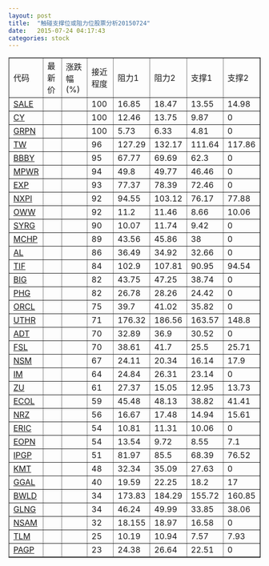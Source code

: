 ```yaml
---
layout: post
title:  "触碰支撑位或阻力位股票分析20150724"
date:   2015-07-24 04:17:43
categories: stock
---
```

<script type="text/javascript">
var stockList = []
stockList.push('gb_sale');
stockList.push('gb_cy');
stockList.push('gb_grpn');
stockList.push('gb_tw');
stockList.push('gb_bbby');
stockList.push('gb_mpwr');
stockList.push('gb_exp');
stockList.push('gb_nxpi');
stockList.push('gb_oww');
stockList.push('gb_syrg');
stockList.push('gb_mchp');
stockList.push('gb_al');
stockList.push('gb_tif');
stockList.push('gb_big');
stockList.push('gb_phg');
stockList.push('gb_orcl');
stockList.push('gb_uthr');
stockList.push('gb_adt');
stockList.push('gb_fsl');
stockList.push('gb_nsm');
stockList.push('gb_im');
stockList.push('gb_zu');
stockList.push('gb_ecol');
stockList.push('gb_nrz');
stockList.push('gb_eric');
stockList.push('gb_eopn');
stockList.push('gb_ipgp');
stockList.push('gb_kmt');
stockList.push('gb_ggal');
stockList.push('gb_bwld');
stockList.push('gb_glng');
stockList.push('gb_nsam');
stockList.push('gb_tlm');
stockList.push('gb_pagp');
</script>
<table border="1">
 <tr>
 <td>代码</td>
 <td>最新价</td>
 <td>涨跌幅(%)</td>
 <td>接近程度</td>
 <td>阻力1</td>
 <td>阻力2</td>
 <td>支撑1</td>
 <td>支撑2</td>
</tr>
  <tr id="sale" class="red">
  <td><a href="http://stock.finance.sina.com.cn/usstock/quotes/SALE.html" target="_blank">SALE</a></td><td></td><td></td><td>100</td><td>16.85</td><td>18.47</td><td>13.55</td><td>14.98</td></tr>
  <tr id="cy" class="red">
  <td><a href="http://stock.finance.sina.com.cn/usstock/quotes/CY.html" target="_blank">CY</a></td><td></td><td></td><td>100</td><td>12.46</td><td>13.75</td><td>9.87</td><td>0</td></tr>
  <tr id="grpn" class="green">
  <td><a href="http://stock.finance.sina.com.cn/usstock/quotes/GRPN.html" target="_blank">GRPN</a></td><td></td><td></td><td>100</td><td>5.73</td><td>6.33</td><td>4.81</td><td>0</td></tr>
  <tr id="tw" class="red">
  <td><a href="http://stock.finance.sina.com.cn/usstock/quotes/TW.html" target="_blank">TW</a></td><td></td><td></td><td>96</td><td>127.29</td><td>132.17</td><td>111.64</td><td>117.86</td></tr>
  <tr id="bbby" class="red">
  <td><a href="http://stock.finance.sina.com.cn/usstock/quotes/BBBY.html" target="_blank">BBBY</a></td><td></td><td></td><td>95</td><td>67.77</td><td>69.69</td><td>62.3</td><td>0</td></tr>
  <tr id="mpwr" class="red">
  <td><a href="http://stock.finance.sina.com.cn/usstock/quotes/MPWR.html" target="_blank">MPWR</a></td><td></td><td></td><td>94</td><td>49.8</td><td>49.77</td><td>46.46</td><td>0</td></tr>
  <tr id="exp" class="red">
  <td><a href="http://stock.finance.sina.com.cn/usstock/quotes/EXP.html" target="_blank">EXP</a></td><td></td><td></td><td>93</td><td>77.37</td><td>78.39</td><td>72.46</td><td>0</td></tr>
  <tr id="nxpi" class="red">
  <td><a href="http://stock.finance.sina.com.cn/usstock/quotes/NXPI.html" target="_blank">NXPI</a></td><td></td><td></td><td>92</td><td>94.55</td><td>103.12</td><td>76.17</td><td>77.88</td></tr>
  <tr id="oww" class="red">
  <td><a href="http://stock.finance.sina.com.cn/usstock/quotes/OWW.html" target="_blank">OWW</a></td><td></td><td></td><td>92</td><td>11.2</td><td>11.46</td><td>8.66</td><td>10.06</td></tr>
  <tr id="syrg" class="green">
  <td><a href="http://stock.finance.sina.com.cn/usstock/quotes/SYRG.html" target="_blank">SYRG</a></td><td></td><td></td><td>90</td><td>10.07</td><td>11.74</td><td>9.42</td><td>0</td></tr>
  <tr id="mchp" class="red">
  <td><a href="http://stock.finance.sina.com.cn/usstock/quotes/MCHP.html" target="_blank">MCHP</a></td><td></td><td></td><td>89</td><td>43.56</td><td>45.86</td><td>38</td><td>0</td></tr>
  <tr id="al" class="red">
  <td><a href="http://stock.finance.sina.com.cn/usstock/quotes/AL.html" target="_blank">AL</a></td><td></td><td></td><td>86</td><td>36.49</td><td>34.92</td><td>32.66</td><td>0</td></tr>
  <tr id="tif" class="green">
  <td><a href="http://stock.finance.sina.com.cn/usstock/quotes/TIF.html" target="_blank">TIF</a></td><td></td><td></td><td>84</td><td>102.9</td><td>107.81</td><td>90.95</td><td>94.54</td></tr>
  <tr id="big" class="red">
  <td><a href="http://stock.finance.sina.com.cn/usstock/quotes/BIG.html" target="_blank">BIG</a></td><td></td><td></td><td>82</td><td>43.75</td><td>47.25</td><td>38.74</td><td>0</td></tr>
  <tr id="phg" class="red">
  <td><a href="http://stock.finance.sina.com.cn/usstock/quotes/PHG.html" target="_blank">PHG</a></td><td></td><td></td><td>82</td><td>26.78</td><td>28.26</td><td>24.42</td><td>0</td></tr>
  <tr id="orcl" class="red">
  <td><a href="http://stock.finance.sina.com.cn/usstock/quotes/ORCL.html" target="_blank">ORCL</a></td><td></td><td></td><td>75</td><td>39.7</td><td>41.02</td><td>35.82</td><td>0</td></tr>
  <tr id="uthr" class="red">
  <td><a href="http://stock.finance.sina.com.cn/usstock/quotes/UTHR.html" target="_blank">UTHR</a></td><td></td><td></td><td>71</td><td>176.32</td><td>186.56</td><td>163.57</td><td>148.8</td></tr>
  <tr id="adt" class="red">
  <td><a href="http://stock.finance.sina.com.cn/usstock/quotes/ADT.html" target="_blank">ADT</a></td><td></td><td></td><td>70</td><td>32.89</td><td>36.9</td><td>30.52</td><td>0</td></tr>
  <tr id="fsl" class="red">
  <td><a href="http://stock.finance.sina.com.cn/usstock/quotes/FSL.html" target="_blank">FSL</a></td><td></td><td></td><td>70</td><td>38.61</td><td>41.7</td><td>25.5</td><td>25.71</td></tr>
  <tr id="nsm" class="green">
  <td><a href="http://stock.finance.sina.com.cn/usstock/quotes/NSM.html" target="_blank">NSM</a></td><td></td><td></td><td>67</td><td>24.11</td><td>20.34</td><td>16.14</td><td>17.9</td></tr>
  <tr id="im" class="red">
  <td><a href="http://stock.finance.sina.com.cn/usstock/quotes/IM.html" target="_blank">IM</a></td><td></td><td></td><td>64</td><td>24.84</td><td>26.31</td><td>23.14</td><td>0</td></tr>
  <tr id="zu" class="green">
  <td><a href="http://stock.finance.sina.com.cn/usstock/quotes/ZU.html" target="_blank">ZU</a></td><td></td><td></td><td>61</td><td>27.37</td><td>15.05</td><td>12.95</td><td>13.73</td></tr>
  <tr id="ecol" class="red">
  <td><a href="http://stock.finance.sina.com.cn/usstock/quotes/ECOL.html" target="_blank">ECOL</a></td><td></td><td></td><td>59</td><td>45.48</td><td>48.13</td><td>38.82</td><td>41.41</td></tr>
  <tr id="nrz" class="green">
  <td><a href="http://stock.finance.sina.com.cn/usstock/quotes/NRZ.html" target="_blank">NRZ</a></td><td></td><td></td><td>56</td><td>16.67</td><td>17.48</td><td>14.94</td><td>15.61</td></tr>
  <tr id="eric" class="red">
  <td><a href="http://stock.finance.sina.com.cn/usstock/quotes/ERIC.html" target="_blank">ERIC</a></td><td></td><td></td><td>54</td><td>10.81</td><td>11.31</td><td>10.06</td><td>0</td></tr>
  <tr id="eopn" class="green">
  <td><a href="http://stock.finance.sina.com.cn/usstock/quotes/EOPN.html" target="_blank">EOPN</a></td><td></td><td></td><td>54</td><td>13.54</td><td>9.72</td><td>8.55</td><td>7.1</td></tr>
  <tr id="ipgp" class="red">
  <td><a href="http://stock.finance.sina.com.cn/usstock/quotes/IPGP.html" target="_blank">IPGP</a></td><td></td><td></td><td>51</td><td>81.97</td><td>85.5</td><td>68.39</td><td>76.52</td></tr>
  <tr id="kmt" class="red">
  <td><a href="http://stock.finance.sina.com.cn/usstock/quotes/KMT.html" target="_blank">KMT</a></td><td></td><td></td><td>48</td><td>32.34</td><td>35.09</td><td>27.63</td><td>0</td></tr>
  <tr id="ggal" class="red">
  <td><a href="http://stock.finance.sina.com.cn/usstock/quotes/GGAL.html" target="_blank">GGAL</a></td><td></td><td></td><td>40</td><td>19.59</td><td>22.25</td><td>18.2</td><td>17</td></tr>
  <tr id="bwld" class="red">
  <td><a href="http://stock.finance.sina.com.cn/usstock/quotes/BWLD.html" target="_blank">BWLD</a></td><td></td><td></td><td>34</td><td>173.83</td><td>184.29</td><td>155.72</td><td>160.85</td></tr>
  <tr id="glng" class="red">
  <td><a href="http://stock.finance.sina.com.cn/usstock/quotes/GLNG.html" target="_blank">GLNG</a></td><td></td><td></td><td>34</td><td>46.24</td><td>49.99</td><td>33.85</td><td>38.06</td></tr>
  <tr id="nsam" class="red">
  <td><a href="http://stock.finance.sina.com.cn/usstock/quotes/NSAM.html" target="_blank">NSAM</a></td><td></td><td></td><td>32</td><td>18.155</td><td>18.97</td><td>16.58</td><td>0</td></tr>
  <tr id="tlm" class="green">
  <td><a href="http://stock.finance.sina.com.cn/usstock/quotes/TLM.html" target="_blank">TLM</a></td><td></td><td></td><td>25</td><td>10.19</td><td>10.94</td><td>7.57</td><td>7.93</td></tr>
  <tr id="pagp" class="green">
  <td><a href="http://stock.finance.sina.com.cn/usstock/quotes/PAGP.html" target="_blank">PAGP</a></td><td></td><td></td><td>23</td><td>24.38</td><td>26.64</td><td>22.51</td><td>0</td></tr>
</table>
